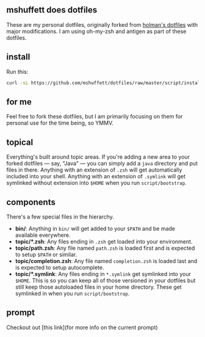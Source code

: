 ## mshuffett does dotfiles
These are my personal dotfiles, originally forked from [holman's dotfiles](https://github.com/holman/dotfiles) with major modifications. I am using oh-my-zsh and antigen as part of these dotfiles.

## install

Run this:

```sh
curl -sL https://github.com/mshuffett/dotfiles/raw/master/script/install_from_scratch | bash
```

## for me
Feel free to fork these dotfiles, but I am primarily focusing on them for personal use for the time being, so YMMV.

## topical

Everything's built around topic areas. If you're adding a new area to your
forked dotfiles — say, "Java" — you can simply add a `java` directory and put
files in there. Anything with an extension of `.zsh` will get automatically
included into your shell. Anything with an extension of `.symlink` will get
symlinked without extension into `$HOME` when you run `script/bootstrap`.

## components

There's a few special files in the hierarchy.

- **bin/**: Anything in `bin/` will get added to your `$PATH` and be made
  available everywhere.
- **topic/\*.zsh**: Any files ending in `.zsh` get loaded into your
  environment.
- **topic/path.zsh**: Any file named `path.zsh` is loaded first and is
  expected to setup `$PATH` or similar.
- **topic/completion.zsh**: Any file named `completion.zsh` is loaded
  last and is expected to setup autocomplete.
- **topic/\*.symlink**: Any files ending in `*.symlink` get symlinked into
  your `$HOME`. This is so you can keep all of those versioned in your dotfiles
  but still keep those autoloaded files in your home directory. These get
  symlinked in when you run `script/bootstrap`.

## prompt

Checkout out [this link](for more info on the current prompt)
